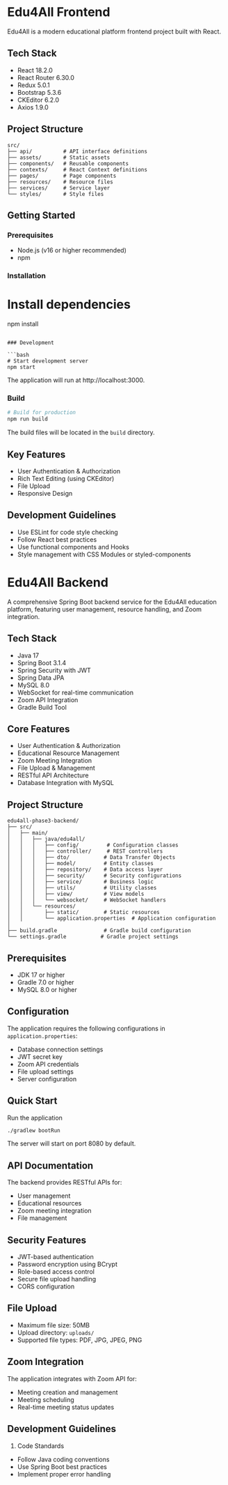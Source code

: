 # Edu4All Frontend

Edu4All is a modern educational platform frontend project built with React.

## Tech Stack

- React 18.2.0
- React Router 6.30.0
- Redux 5.0.1
- Bootstrap 5.3.6
- CKEditor 6.2.0
- Axios 1.9.0

## Project Structure

```
src/
├── api/          # API interface definitions
├── assets/       # Static assets
├── components/   # Reusable components
├── contexts/     # React Context definitions
├── pages/        # Page components
├── resources/    # Resource files
├── services/     # Service layer
└── styles/       # Style files
```

## Getting Started

### Prerequisites

- Node.js (v16 or higher recommended)
- npm

### Installation

# Install dependencies

npm install

````

### Development

```bash
# Start development server
npm start
````

The application will run at http://localhost:3000.

### Build

```bash
# Build for production
npm run build
```

The build files will be located in the `build` directory.

## Key Features

- User Authentication & Authorization
- Rich Text Editing (using CKEditor)
- File Upload
- Responsive Design

## Development Guidelines

- Use ESLint for code style checking
- Follow React best practices
- Use functional components and Hooks
- Style management with CSS Modules or styled-components

# Edu4All Backend

A comprehensive Spring Boot backend service for the Edu4All education platform, featuring user management, resource handling, and Zoom integration.

## Tech Stack

- Java 17
- Spring Boot 3.1.4
- Spring Security with JWT
- Spring Data JPA
- MySQL 8.0
- WebSocket for real-time communication
- Zoom API Integration
- Gradle Build Tool

## Core Features

- User Authentication & Authorization
- Educational Resource Management
- Zoom Meeting Integration
- File Upload & Management
- RESTful API Architecture
- Database Integration with MySQL

## Project Structure

```
edu4all-phase3-backend/
├── src/
│   ├── main/
│   │   ├── java/edu4all/
│   │   │   ├── config/         # Configuration classes
│   │   │   ├── controller/     # REST controllers
│   │   │   ├── dto/           # Data Transfer Objects
│   │   │   ├── model/         # Entity classes
│   │   │   ├── repository/    # Data access layer
│   │   │   ├── security/      # Security configurations
│   │   │   ├── service/       # Business logic
│   │   │   ├── utils/         # Utility classes
│   │   │   ├── view/          # View models
│   │   │   └── websocket/     # WebSocket handlers
│   │   └── resources/
│   │       ├── static/        # Static resources
│   │       └── application.properties  # Application configuration
│
├── build.gradle               # Gradle build configuration
└── settings.gradle           # Gradle project settings
```

## Prerequisites

- JDK 17 or higher
- Gradle 7.0 or higher
- MySQL 8.0 or higher

## Configuration

The application requires the following configurations in `application.properties`:

- Database connection settings
- JWT secret key
- Zoom API credentials
- File upload settings
- Server configuration

## Quick Start

Run the application

```bash
./gradlew bootRun
```

The server will start on port 8080 by default.

## API Documentation

The backend provides RESTful APIs for:

- User management
- Educational resources
- Zoom meeting integration
- File management

## Security Features

- JWT-based authentication
- Password encryption using BCrypt
- Role-based access control
- Secure file upload handling
- CORS configuration

## File Upload

- Maximum file size: 50MB
- Upload directory: `uploads/`
- Supported file types: PDF, JPG, JPEG, PNG

## Zoom Integration

The application integrates with Zoom API for:

- Meeting creation and management
- Meeting scheduling
- Real-time meeting status updates

## Development Guidelines

1. Code Standards

- Follow Java coding conventions
- Use Spring Boot best practices
- Implement proper error handling
